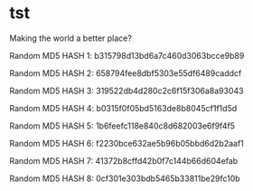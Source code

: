 # tst



Making the world a better place?

Random MD5 HASH 1: b315798d13bd6a7c460d3063bcce9b89

Random MD5 HASH 2: 658794fee8dbf5303e55df6489caddcf

Random MD5 HASH 3: 319522db4d280c2c6f15f306a8a93043

Random MD5 HASH 4: b0315f0f05bd5163de8b8045cf1f1d5d

Random MD5 HASH 5: 1b6feefc118e840c8d682003e6f9f4f5

Random MD5 HASH 6: f2230bce632ae5b96b05bbd6d2b2aaf1

Random MD5 HASH 7: 41372b8cffd42b0f7c144b66d604efab

Random MD5 HASH 8: 0cf301e303bdb5465b33811be29fc10b
